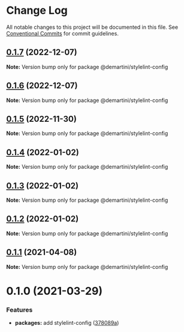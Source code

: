 # Change Log

All notable changes to this project will be documented in this file. See [Conventional Commits](https://conventionalcommits.org) for commit guidelines.

## [0.1.7](https://github.com/demartini/base-configs/compare/@demartini/stylelint-config@0.1.6...@demartini/stylelint-config@0.1.7) (2022-12-07)

**Note:** Version bump only for package @demartini/stylelint-config

## [0.1.6](https://github.com/demartini/base-configs/compare/@demartini/stylelint-config@0.1.5...@demartini/stylelint-config@0.1.6) (2022-12-07)

**Note:** Version bump only for package @demartini/stylelint-config

## [0.1.5](https://github.com/demartini/base-configs/compare/@demartini/stylelint-config@0.1.4...@demartini/stylelint-config@0.1.5) (2022-11-30)

**Note:** Version bump only for package @demartini/stylelint-config

## [0.1.4](https://github.com/demartini/base-configs/compare/@demartini/stylelint-config@0.1.3...@demartini/stylelint-config@0.1.4) (2022-01-02)

**Note:** Version bump only for package @demartini/stylelint-config

## [0.1.3](https://github.com/demartini/base-configs/compare/@demartini/stylelint-config@0.1.2...@demartini/stylelint-config@0.1.3) (2022-01-02)

**Note:** Version bump only for package @demartini/stylelint-config

## [0.1.2](https://github.com/demartini/base-configs/compare/@demartini/stylelint-config@0.1.1...@demartini/stylelint-config@0.1.2) (2022-01-02)

**Note:** Version bump only for package @demartini/stylelint-config

## [0.1.1](https://github.com/demartini/base-configs/compare/@demartini/stylelint-config@0.1.0...@demartini/stylelint-config@0.1.1) (2021-04-08)

**Note:** Version bump only for package @demartini/stylelint-config

# 0.1.0 (2021-03-29)

### Features

- **packages:** add stylelint-config ([378089a](https://github.com/demartini/base-configs/commit/378089ab98d29d613905a71f7ae61cb840f8210d))
